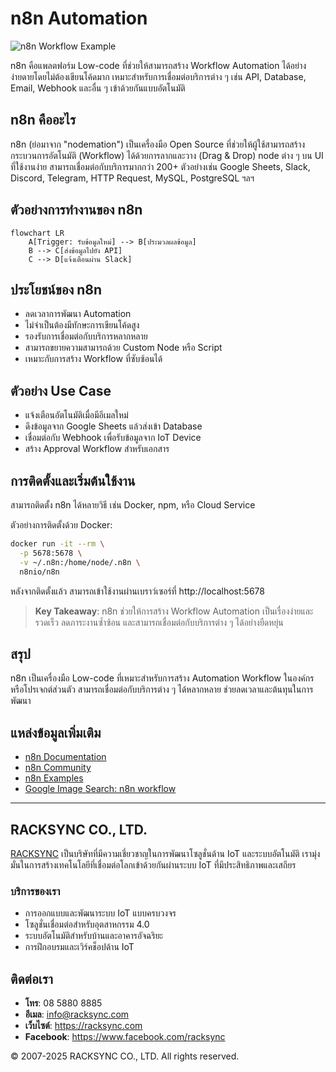 # n8n Automation

![n8n Workflow Example](https://www.google.com/search?q=n8n+workflow+automation&tbm=isch)

n8n คือแพลตฟอร์ม Low-code ที่ช่วยให้สามารถสร้าง Workflow Automation ได้อย่างง่ายดายโดยไม่ต้องเขียนโค้ดมาก เหมาะสำหรับการเชื่อมต่อบริการต่าง ๆ เช่น API, Database, Email, Webhook และอื่น ๆ เข้าด้วยกันแบบอัตโนมัติ

## n8n คืออะไร

n8n (ย่อมาจาก "nodemation") เป็นเครื่องมือ Open Source ที่ช่วยให้ผู้ใช้สามารถสร้างกระบวนการอัตโนมัติ (Workflow) ได้ด้วยการลากและวาง (Drag & Drop) node ต่าง ๆ บน UI ที่ใช้งานง่าย สามารถเชื่อมต่อกับบริการมากกว่า 200+ ตัวอย่างเช่น Google Sheets, Slack, Discord, Telegram, HTTP Request, MySQL, PostgreSQL ฯลฯ

## ตัวอย่างการทำงานของ n8n

```mermaid
flowchart LR
    A[Trigger: รับข้อมูลใหม่] --> B[ประมวลผลข้อมูล]
    B --> C[ส่งข้อมูลไปยัง API]
    C --> D[แจ้งเตือนผ่าน Slack]
```

## ประโยชน์ของ n8n

- ลดเวลาการพัฒนา Automation
- ไม่จำเป็นต้องมีทักษะการเขียนโค้ดสูง
- รองรับการเชื่อมต่อกับบริการหลากหลาย
- สามารถขยายความสามารถด้วย Custom Node หรือ Script
- เหมาะกับการสร้าง Workflow ที่ซับซ้อนได้

## ตัวอย่าง Use Case

- แจ้งเตือนอัตโนมัติเมื่อมีอีเมลใหม่
- ดึงข้อมูลจาก Google Sheets แล้วส่งเข้า Database
- เชื่อมต่อกับ Webhook เพื่อรับข้อมูลจาก IoT Device
- สร้าง Approval Workflow สำหรับเอกสาร

## การติดตั้งและเริ่มต้นใช้งาน

สามารถติดตั้ง n8n ได้หลายวิธี เช่น Docker, npm, หรือ Cloud Service

ตัวอย่างการติดตั้งด้วย Docker:

```bash
docker run -it --rm \
  -p 5678:5678 \
  -v ~/.n8n:/home/node/.n8n \
  n8nio/n8n
```

หลังจากติดตั้งแล้ว สามารถเข้าใช้งานผ่านเบราว์เซอร์ที่ http://localhost:5678

> **Key Takeaway**: n8n ช่วยให้การสร้าง Workflow Automation เป็นเรื่องง่ายและรวดเร็ว ลดภาระงานซ้ำซ้อน และสามารถเชื่อมต่อกับบริการต่าง ๆ ได้อย่างยืดหยุ่น

## สรุป

n8n เป็นเครื่องมือ Low-code ที่เหมาะสำหรับการสร้าง Automation Workflow ในองค์กรหรือโปรเจกต์ส่วนตัว สามารถเชื่อมต่อกับบริการต่าง ๆ ได้หลากหลาย ช่วยลดเวลาและต้นทุนในการพัฒนา

## แหล่งข้อมูลเพิ่มเติม

- [n8n Documentation](https://docs.n8n.io/)
- [n8n Community](https://community.n8n.io/)
- [n8n Examples](https://n8n.io/workflows)
- [Google Image Search: n8n workflow](https://www.google.com/search?q=n8n+workflow+automation&tbm=isch)

---

## RACKSYNC CO., LTD.

[RACKSYNC](https://github.com/racksync) เป็นบริษัทที่มีความเชี่ยวชาญในการพัฒนาโซลูชั่นด้าน IoT และระบบอัตโนมัติ เรามุ่งมั่นในการสร้างเทคโนโลยีที่เชื่อมต่อโลกเข้าด้วยกันผ่านระบบ IoT ที่มีประสิทธิภาพและเสถียร

### บริการของเรา
- การออกแบบและพัฒนาระบบ IoT แบบครบวงจร
- โซลูชั่นเชื่อมต่อสำหรับอุตสาหกรรม 4.0
- ระบบอัตโนมัติสำหรับบ้านและอาคารอัจฉริยะ
- การฝึกอบรมและเวิร์คช็อปด้าน IoT

## ติดต่อเรา
- **โทร**: 08 5880 8885
- **อีเมล**: info@racksync.com
- **เว็บไซต์**: https://racksync.com
- **Facebook**: https://www.facebook.com/racksync

© 2007-2025 RACKSYNC CO., LTD. All rights reserved.
